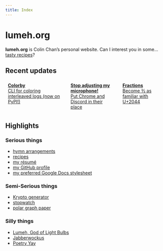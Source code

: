```yaml
---
title: Index
---
```


<h1 class=hidden>lumeh.org</h1>

**lumeh.org** is Colin Chan’s personal website. Can I interest you in some…
<button id=dice-button>
  <l-icon id=dice-1 name=dice-1 right></l-icon>
  <l-icon id=dice-2 name=dice-2 right></l-icon>
  <l-icon id=dice-3 name=dice-3 right></l-icon>
  <l-icon id=dice-4 name=dice-4 right></l-icon>
  <l-icon id=dice-5 name=dice-5 right></l-icon>
  <l-icon id=dice-6 name=dice-6 right></l-icon>
  <l-icon id=dice-1-fill name=dice-1-fill right></l-icon>
  <l-icon id=dice-2-fill name=dice-2-fill right></l-icon>
  <l-icon id=dice-3-fill name=dice-3-fill right></l-icon>
  <l-icon id=dice-4-fill name=dice-4-fill right></l-icon>
  <l-icon id=dice-5-fill name=dice-5-fill right></l-icon>
  <l-icon id=dice-6-fill name=dice-6-fill right></l-icon>
</button>
<a id=randomized-link href=/recipes/>tasty recipes</a>?

<style>
#dice-button {
  border: none;
  background: none;
  padding: 0;

  cursor: pointer;

  &:hover {
    color: var(--color-green);
  }

  l-icon {
    display: none;
  }

  #dice-1 {
    display: inline-block;
  }
}

#randomized-link {
  display: inline-block;
  transition: transform 0.1s ease-out;
  transform-origin: center center;
}
</style>

<script>
const diceButton = document.querySelector("#dice-button");
const diceLink = document.querySelector("#randomized-link");
const diceIcons = [
  document.querySelector("#dice-1"),
  document.querySelector("#dice-2"),
  document.querySelector("#dice-3"),
  document.querySelector("#dice-4"),
  document.querySelector("#dice-5"),
  document.querySelector("#dice-6"),
  document.querySelector("#dice-1-fill"),
  document.querySelector("#dice-2-fill"),
  document.querySelector("#dice-3-fill"),
  document.querySelector("#dice-4-fill"),
  document.querySelector("#dice-5-fill"),
  document.querySelector("#dice-6-fill"),
];
const diceLinks = [
  {href: "/recipes/", text: "tasty recipes"},
  {href: "/projects/", text: "software projects"},
  {href: "/hymns/", text: "hymn arrangements"},
  {href: "/tools/", text: "useful tools"},
  {href: "/wiki/", text: "intriguing information"},
  {href: "/music/", text: "groovy music"},
];
const diceNext = {0: 2, 2: 3, 3: 5, 5: 1, 1: 4, 4: 0};
let diceCurrentLink = 0;
let diceCurrentlyRolling = false;
let diceCurrentIndex = 0;
function swapDice(newIndex) {
  diceIcons[diceCurrentIndex].style.display = "none";
  diceCurrentIndex = newIndex;
  diceIcons[diceCurrentIndex].style.display = "inline-block";
}
async function diceRoll() {
  let nextNumber = null;
  for (let i = 0; i < 15; i++) {
    const currentNumber = diceCurrentIndex % 6;
    nextNumber = currentNumber;
    while (nextNumber == currentNumber) {
      nextNumber = Math.floor(Math.random() * 6);
    }
    swapDice(nextNumber + 6);
    await new Promise(r => setTimeout(r, 100));
  }
  swapDice(diceNext[diceCurrentLink] + 6);
  await new Promise(r => setTimeout(r, 500));
  swapDice(diceNext[diceCurrentLink]);
}
async function shuffleLinks() {
  if (diceCurrentlyRolling) return;
  diceCurrentlyRolling = true;
  diceLink.style.transform = "scaleY(0%)";
  await diceRoll();
  diceCurrentLink = diceCurrentIndex % 6;
  const link = diceLinks[diceCurrentLink];
  diceLink.href = link.href;
  diceLink.textContent = link.text;
  diceLink.style.transform = "none";
  diceCurrentlyRolling = false;
}
diceButton.addEventListener("click", shuffleLinks);
</script>

## Recent updates

<style>
.recent-updates {
  display: flex;
  gap: 0.5rem;
  > a {
    background: var(--color-bg-dark);
    border-radius: 0.5rem;
    padding: 0.5rem;

    strong {
      display: block;
      font-size: inherit;
      font-weight: 650;
      margin-bottom: 0;
    }
  }
}
</style>
<div class=recent-updates>
  <a href=/projects/colorby/>
    <strong>Colorby</strong>
    <span>CLI for coloring interleaved logs (now on PyPI!)</span>
  </a>
  <a href=/wiki/audio/stop-adjusting-my-microphone/>
    <strong>Stop adjusting my microphone!</strong>
    <span>Put Chrome and Discord in their place</span>
  </a>
  <a href=/wiki/web/fractions/>
    <strong>Fractions</strong>
    <span>Become 3⁄2 as familiar with U+2044</span>
  </a>
</div>

## Highlights

### Serious things

*   [hymn arrangements](/hymns/)
*   [recipes](/recipes/)
*   [<l-icon name=document right>my résumé</l-icon>](/files/Colin%20Chan%20resume%202025-07.pdf)
*   [my GitHub profile](https://github.com/kalgynirae/)
*   [my preferred Google Docs stylesheet](https://docs.google.com/document/d/1HnU8OpUeEzo_AIq4NqNBGNsGCAvGBrmvfOCYuv5SR5w/edit?usp=sharing)

### Semi-Serious things

*   [Krypto generator](/tools/krypto-generator/)
*   [stopwatch](/tools/stopwatch/)
*   [polar graph paper](/media/polar%20graph%20paper.pdf)

### Silly things

*   [Lumeh, God of Light Bulbs](/poetry/lumeh-god-of-light-bulbs/)
*   [Jabberwockus](/poetry/jabberwockus/)
*   [Poetry Yay](/poetry/poetry-yay/)
